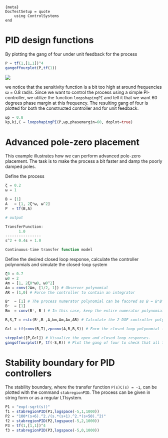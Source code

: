     {meta}
    DocTestSetup = quote
        using ControlSystems
    end

# PID design functions
By plotting the gang of four under unit feedback for the process
```julia
P = tf(1,[1,1])^4
gangoffourplot(P,tf(1))
```
![](../plots/pidgofplot.svg)

we notice that the sensitivity function is a bit too high at around frequencies ω = 0.8 rad/s. Since we want to control the process using a simple PI-controller, we utilize the
function `loopshapingPI` and tell it that we want 60 degrees phase margin at this frequency. The resulting gang of four is plotted for both the constructed controller and for unit feedback.

```julia
ωp = 0.8
kp,ki,C = loopshapingPI(P,ωp,phasemargin=60, doplot=true)
```

# Advanced pole-zero placement
This example illustrates how we can perform advanced pole-zero placement. The task is to make the process a bit faster and damp the poorly damped poles.

Define the process
```julia
ζ = 0.2
ω = 1

B = [1]
A   = [1, 2ζ*ω, ω^2]
P  = tf(B,A)

# output

TransferFunction:
      1.0
----------------
s^2 + 0.4s + 1.0

Continuous-time transfer function model
```

Define the desired closed loop response, calculate the controller polynomials and simulate the closed-loop system
```julia
ζ0 = 0.7
ω0 = 2
Am = [1, 2ζ0*ω0, ω0^2]
Ao = conv(2Am, [1/2, 1]) # Observer polynomial
AR = [1,0] # Force the controller to contain an integrator

B⁺  = [1] # The process numerator polynomial can be facored as B = B⁺B⁻ where B⁻ contains the zeros we do not want to cancel (non-minimum phase and poorly damped zeros)
B⁻  = [1]
Bm  = conv(B⁺, B⁻) # In this case, keep the entire numerator polynomial of the process

R,S,T = rstc(B⁺,B⁻,A,bm,Am,Ao,AR) # Calculate the 2-DOF controller polynomials

Gcl = tf(conv(B,T),zpconv(A,R,B,S)) # Form the closed loop polynomial from reference to output

stepplot([P,Gcl]) # Visualize the open and closed loop responses.
gangoffourplot(P, tf(-S,R)) # Plot the gang of four to check that all tranfer functions are OK
```

# Stability boundary for PID controllers
The stability boundary, where the transfer function `P(s)C(s) = -1`, can be plotted with the command `stabregionPID`. The process can be given in string form or as a regular LTIsystem.

```julia
P1 = "exp(-sqrt(s))"
f1 = stabregionPID(P1,logspace(-5,1,1000))
P2 = "100*(s+6).^2./(s.*(s+1).^2.*(s+50).^2)"
f2 = stabregionPID(P2,logspace(-5,2,1000))
P3 = tf(1,[1,1])^4
f3 = stabregionPID(P3,logspace(-5,0,1000))
```

